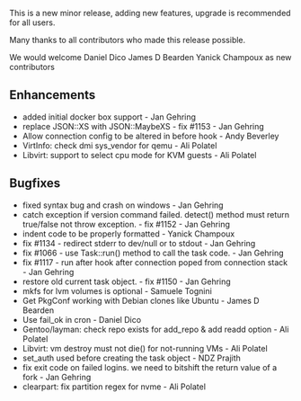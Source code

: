 This is a new minor release,
adding new features,
upgrade is recommended for all users.

Many thanks to all contributors who made this release possible.

We would welcome 
Daniel Dico
James D Bearden
Yanick Champoux
as new contributors

## Enhancements

* added initial docker box support - Jan Gehring
* replace JSON::XS with JSON::MaybeXS - fix #1153 - Jan Gehring
* Allow connection config to be altered in before hook - Andy Beverley
* VirtInfo: check dmi sys_vendor for qemu - Ali Polatel
* Libvirt: support to select cpu mode for KVM guests - Ali Polatel

## Bugfixes

* fixed syntax bug and crash on windows - Jan Gehring
* catch exception if version command failed. detect() method must return true/false not throw exception. - fix #1152 - Jan Gehring
* indent code to be properly formatted - Yanick Champoux
* fix #1134 - redirect stderr to dev/null or to stdout - Jan Gehring
* fix #1066 - use Task::run() method to call the task code. - Jan Gehring
* fix #1117 - run after hook after connection poped from connection stack - Jan Gehring
* restore old current task object. - fix #1150 - Jan Gehring
* mkfs for lvm volumes is optional - Samuele Tognini
* Get PkgConf working with Debian clones like Ubuntu - James D Bearden
* Use fail_ok in cron - Daniel Dico
* Gentoo/layman: check repo exists for add_repo & add readd option - Ali Polatel
* Libvirt: vm destroy must not die() for not-running VMs - Ali Polatel
* set_auth used before creating the task object - NDZ Prajith
* fix exit code on failed logins. we need to bitshift the return value of a fork - Jan Gehring
* clearpart: fix partition regex for nvme - Ali Polatel
